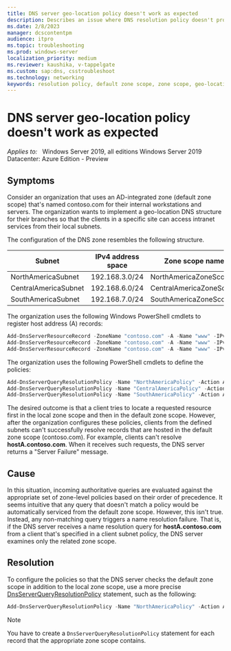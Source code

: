 ```yaml
---
title: DNS server geo-location policy doesn't work as expected
description: Describes an issue where DNS resolution policy doesn't produce the results that might be expected.
ms.date: 2/8/2023
manager: dcscontentpm
audience: itpro
ms.topic: troubleshooting
ms.prod: windows-server
localization_priority: medium
ms.reviewer: kaushika, v-tappelgate
ms.custom: sap:dns, csstroubleshoot
ms.technology: networking
keywords: resolution policy, default zone scope, zone scope, geo-location, DNS zone policy
---
```


# DNS server geo-location policy doesn't work as expected

_Applies to:_ &nbsp; Windows Server 2019, all editions Windows Server 2019 Datacenter: Azure Edition - Preview

## Symptoms

Consider an organization that uses an AD-integrated zone (default zone scope) that's named contoso.com for their internal workstations and servers. The organization wants to implement a geo-location DNS structure for their branches so that the clients in a specific site can access intranet services from their local subnets.

The configuration of the DNS zone resembles the following structure.

| Subnet | IPv4 address space | Zone scope name |
| --- | --- | --- |
|NorthAmericaSubnet |192.168.3.0/24 |NorthAmericaZoneScope |
|CentralAmericaSubnet |192.168.6.0/24 |CentralAmericaZoneScope|
|SouthAmericaSubnet |192.168.7.0/24 |SouthAmericaZoneScope |

The organization uses the following Windows PowerShell cmdlets to register host address (A) records:

```powershell
Add-DnsServerResourceRecord -ZoneName "contoso.com" -A -Name "www" -IPv4Address "192.168.3.40" -ZoneScope "NorthAmericaZoneScope"
Add-DnsServerResourceRecord -ZoneName "contoso.com" -A -Name "www" -IPv4Address "192.168.6.40" -ZoneScope "CentralAmericaZoneScope"
Add-DnsServerResourceRecord -ZoneName "contoso.com" -A -Name "www" -IPv4Address "192.168.7.40" -ZoneScope "SouthAmericaZoneScope"
```

The organization uses the following PowerShell cmdlets to define the policies:

```powershell
Add-DnsServerQueryResolutionPolicy -Name "NorthAmericaPolicy" -Action ALLOW -ClientSubnet "eq,NorthAmericaSubnet" -ZoneScope "NorthAmericaZoneScope,1" -ZoneName "contoso.com"
Add-DnsServerQueryResolutionPolicy -Name "CentralAmericaPolicy" -Action ALLOW -ClientSubnet "eq,CentralAmericaSubnet" -ZoneScope "CentralAmericaZoneScope,1" -ZoneName "contoso.com"
Add-DnsServerQueryResolutionPolicy -Name "SouthAmericaPolicy" -Action ALLOW -ClientSubnet "eq,SouthAmericaSubnet" -ZoneScope "SouthAmericaZoneScope,1" -ZoneName "contoso.com"
```

The desired outcome is that a client tries to locate a requested resource first in the local zone scope and then in the default zone scope. However, after the organization configures these policies, clients from the defined subnets can't successfully resolve records that are hosted in the default zone scope (contoso.com). For example, clients can't resolve **hostA.contoso.com**. When it receives such requests, the DNS server returns a "Server Failure" message.

## Cause

In this situation, incoming authoritative queries are evaluated against the appropriate set of zone-level policies based on their order of precedence. It seems intuitive that any query that doesn't match a policy would be automatically serviced from the default zone scope. However, this isn't true. Instead, any non-matching query triggers a name resolution failure. That is, if the DNS server receives a name resolution query for **hostA.contoso.com** from a client that's specified in a client subnet policy, the DNS server examines only the related zone scope.

## Resolution

To configure the policies so that the DNS server checks the default zone scope in addition to the local zone scope, use a more precise [DnsServerQueryResolutionPolicy](/powershell/module/dnsserver/add-dnsserverqueryresolutionpolicy) statement, such as the following:

```powershell
Add-DnsServerQueryResolutionPolicy -Name "NorthAmericaPolicy" -Action ALLOW -ClientSubnet "eq,NorthAmericaSubnet" -ZoneScope "NorthAmericaZoneScope,1" -ZoneName "contoso.com" -FQDN "www.contoso.com"
```

> [!NOTE]  
> You have to create a `DnsServerQueryResolutionPolicy` statement for each record that the appropriate zone scope contains.
